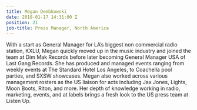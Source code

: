 ```yaml
---
title: Megan Dembkowski
date: 2018-01-17 14:31:00 Z
position: 21
job-title: Press Manager, North America
---
```


With a start as General Manager for LA’s biggest non commercial radio station, KXLU, Megan quickly moved up in the music industry and joined the team at Dim Mak Records before later becoming General Manager USA of Last Gang Records. She has produced and managed events ranging from weekly events at The Standard Hotel Los Angeles, to Coachella pool parties, and SXSW showcases. Megan also worked across  various management rosters as the US liaison for acts including Jax Jones, Lights, Moon Boots, Riton, and more. Her depth of knowledge working in radio, marketing, events, and at labels brings a fresh look to the US press team at Listen Up.
